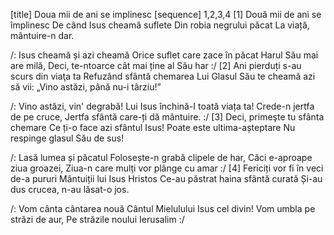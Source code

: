 [title] Doua mii de ani se implinesc
[sequence] 1,2,3,4
[1]
Două mii de ani se împlinesc
De când Isus cheamă suflete
Din robia negrului păcat
La viață, mântuire-n dar.

/: Isus cheamă și azi cheamă
Orice suflet care zace în păcat
Harul Său mai are milă,
Deci, te-ntoarce cât mai ține al Său har :/
[2]
Ani pierduți s-au scurs din viaţa ta
Refuzând sfântă chemarea Lui
Glasul Său te cheamă azi să vii:
„Vino astăzi, până nu-i târziu!”

/: Vino astăzi, vin' degrabă!
Lui Isus închină-I toată viața ta!
Crede-n jertfa de pe cruce,
Jertfa sfântă care-ți dă mântuire. :/
[3]
Deci, primeşte tu sfânta chemare
Ce ți-o face azi sfântul Isus!
Poate este ultima-așteptare
Nu respinge glasul Său de sus!

/: Lasă lumea și păcatul
Folosește-n grabă clipele de har,
Căci e-aproape ziua groazei,
Ziua-n care mulți vor plânge cu amar :/
[4]
Fericiți vor fi în veci de-a pururi
Mântuiții lui Isus Hristos
Ce-au păstrat haina sfântă curată
Și-au dus crucea, n-au lăsat-o jos.

/: Vom cânta cântarea nouă
Cântul Mielulului Isus cel divin!
Vom umbla pe străzi de aur,
Pe străzile noului Ierusalim :/

